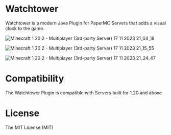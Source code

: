 # Watchtower

Watchtower is a modern Java Plugin for PaperMC Servers that adds a visual clock to the game.

![Minecraft 1 20 2 - Multiplayer (3rd-party Server) 17 11 2023 21_04_18](https://github.com/OfflineHTTPServer/Watchtower/assets/125279720/5ec4017b-2c7a-472c-a554-f83ecc167a3e)

![Minecraft 1 20 2 - Multiplayer (3rd-party Server) 17 11 2023 21_15_55](https://github.com/OfflineHTTPServer/Watchtower/assets/125279720/ed004668-1776-474a-8eb6-946f7639b0e5)

![Minecraft 1 20 2 - Multiplayer (3rd-party Server) 17 11 2023 21_24_47](https://github.com/OfflineHTTPServer/Watchtower/assets/125279720/8398bb09-c260-4daf-bed2-928f93ac86c9)


# Compatibility

The Watchtower Plugin is compatible with Servers built for 1.20 and above

# License
The MIT License (MIT)